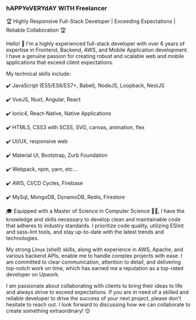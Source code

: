 ### hAPPYeVERYdAY WITH Freelancer

🏆 Highly Responsive Full-Stack Developer | Exceeding Expectations | Reliable Collaboration 🏆

Hello! 
👋 I'm a highly experienced full-stack developer with over 6 years of expertise in Frontend, Backend, AWS, and Mobile Application development. I have a genuine passion for creating robust and scalable web and mobile applications that exceed client expectations.

My technical skills include:

✔️ JavaScript (ES5/ES6/ES7+, Babel), NodeJS, Loopback, NestJS

✔️ VueJS, Nuxt, Angular, React

✔️ Ionic4, React-Native, Native Applications

✔️ HTML5, CSS3 with SCSS, SVG, canvas, animation, flex

✔️ UI/UX, responsive web

✔️ Material UI, Bootstrap, Zurb Foundation

✔️ Webpack, npm, yarn, etc...

✔️ AWS, CI/CD Cycles, Firebase

✔️ MySql, MongoDB, DynamoDB, Redis, Firestore


🎓 Equipped with a Master of Science in Computer Science 🧑‍🎓, I have the knowledge and skills necessary to develop clean and maintainable code that adheres to industry standards. I prioritize code quality, utilizing ESlint and sass-lint tools, and stay up-to-date with the latest trends and technologies.

My strong Linux (shell) skills, along with experience in AWS, Apache, and various backend APIs, enable me to handle complex projects with ease. I am committed to clear communication, attention to detail, and delivering top-notch work on time, which has earned me a reputation as a top-rated developer on Upwork.

I am passionate about collaborating with clients to bring their ideas to life and always strive to exceed expectations. If you are in need of a skilled and reliable developer to drive the success of your next project, please don't hesitate to reach out. I look forward to discussing how we can collaborate to create something extraordinary! 😊
